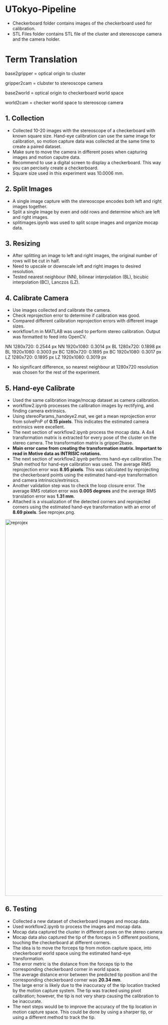 # UTokyo-Pipeline

- Checkerboard folder contains images of the checkerboard used for calibration.
- STL Files folder contains STL file of the cluster and stereoscope camera and the camera holder.

# Term Translation

base2gripper = optical origin to cluster

gripper2cam = clubster to stereoscope camera

base2world = optical origin to checkerboard world space

world2cam = checker world space to stereoscop camera

## 1. Collection

- Collected 10-20 images with the stereoscope of a checkerboard with known square size. Hand-eye calibration can use the same image for calibration, so motion capture data was collected at the same time to create a paired dataset.
- Make sure to move the camera in different poses when capturing images and motion caputre data.
- Recommend to use a digital screen to display a checkerboard. This way you can percisely create a checkerboard.
- Square size used in this experiment was 10.0006 mm.

## 2. Split Images

- A single image capture with the stereoscope encodes both left and right images together.
- Split a single image by even and odd rows and determine which are left and right images.
- splitimages.ipynb was used to split scope images and organize mocap data.

## 3. Resizing

- After splitting an image to left and right images, the original number of rows will be cut in half.
- Need to upscale or downscale left and right images to desired resolution.
- Tested nearest neighbour (NN), bilinear interpolation (BL), bicubic interpolation (BC), Lanczos (LZ).

## 4. Calibrate Camera

- Use images collected and calibrate the camera.
- Check reprojection error to determine if calibration was good.
- Compared different calibration reprojection errors with different image sizes.
- workflow1.m in MATLAB was used to perform stereo calibration. Output was formatted to feed into OpenCV.

NN 1280x720: 0.2544 px
NN 1920x1080: 0.3014 px
BL 1280x720: 0.1898 px
BL 1920x1080: 0.3003 px
BC 1280x720: 0.1895 px
BC 1920x1080: 0.3017 px
LZ 1280x720: 0.1895 px
LZ 1920x1080: 0.3019 px

- No significant difference, so nearest neighbour at 1280x720 resolution was chosen for the rest of the experiment.

## 5. Hand-eye Calibrate

- Used the same calibration image/mocap dataset as camera calibration.
- workflow2.ipynb processes the calibration images by rectifying, and finding camera extrinsics.
- Using stereoParams_handeye2.mat, we get a mean reprojection error from solvePnP of **0.15 pixels**. This indicates the estimated camera extrinsics were excellent.
- The next section of workflow2.ipynb process the mocap data. A 4x4 transformation matrix is extracted for every pose of the cluster on the stereo camera. The transformation matrix is gripper2base.
- **Main error came from creating the transformation matrix. Important to read in Motive data as INTRISIC rotations.**
- The next section of workflow2.ipynb performs hand-eye calibration.The Shah method for hand-eye calibration was used. The average RMS reprojection error was **8.95 pixels**. This was calculated by reprojecting the checkerboard points using the estimated hand-eye transformation and camera intrinsics/extrinsics.
- Another validation step was to check the loop closure error. The average RMS rotation error was **0.005 degrees** and the average RMS translation error was **1.31 mm**.
- Attached is a visualization of the detected corners and reprojected corners using the estimated hand-eye transformation with an error of **8.69 pixels**. See reprojex.png.

<img width="1600" height="1200" alt="reprojex" src="https://github.com/user-attachments/assets/04e3609d-8de7-4ba0-827b-e0a3d61f9449" />

## 6. Testing

- Collected a new dataset of checkerboard images and mocap data.
- Used workflow2.ipynb to process the images and mocap data.
- Mocap data captured the cluster in different poses on the stereo camera
- Mocap data also captured the tip of the forceps in 5 different positions, touching the checkerboard at different corners.
- The idea is to move the forceps tip from motion capture space, into checkerboard world space using the estimated hand-eye transformation.
- The error metric is the distance from the forceps tip to the corresponding checkerboard corner in world space.
- The average distance error between the predicted tip position and the corresponding checkerboard corner was **20.34 mm**.
- The large error is likely due to the inaccuracy of the tip location tracked by the motion capture system. The tip was tracked using pivot calibration; however, the tip is not very sharp causing the calibration to be inaccurate.
- The next steps would be to improve the accuracy of the tip location in motion capture space. This could be done by using a sharper tip, or using a different method to track the tip.
